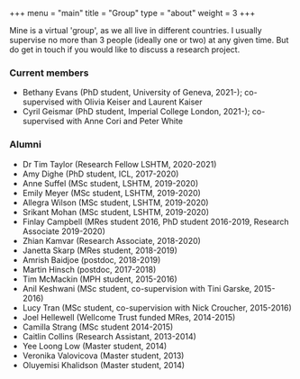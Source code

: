 +++
menu = "main"
title = "Group"
type = "about"
weight = 3
+++

Mine is a virtual 'group', as we all live in different countries. I usually supervise no more than 3 people (ideally one or two) at any given time. But do get in touch if you would like to discuss a research project.



### Current members

- Bethany Evans (PhD student, University of Geneva, 2021-); co-supervised with Olivia Keiser and Laurent Kaiser
- Cyril Geismar (PhD student, Imperial College London, 2021-); co-supervised with Anne Cori and Peter White



### Alumni

- Dr Tim Taylor (Research Fellow LSHTM, 2020-2021)
- Amy Dighe (PhD student, ICL, 2017-2020)
- Anne Suffel (MSc student, LSHTM, 2019-2020)
- Emily Meyer (MSc student, LSHTM, 2019-2020)
- Allegra Wilson (MSc student, LSHTM, 2019-2020)
- Srikant Mohan (MSc student, LSHTM, 2019-2020)
- Finlay Campbell (MRes student 2016, PhD student 2016-2019, Research Associate 2019-2020)
- Zhian Kamvar (Research Associate, 2018-2020)
- Janetta Skarp (MRes student, 2018-2019)
- Amrish Baidjoe (postdoc, 2018-2019)
- Martin Hinsch (postdoc, 2017-2018)
- Tim McMackin (MPH student, 2015-2016)
- Anil Keshwani (MSc student, co-supervision with Tini Garske, 2015-2016)
- Lucy Tran (MSc student, co-supervision with Nick Croucher, 2015-2016)
- Joel Hellewell (Wellcome Trust funded MRes, 2014-2015)
- Camilla Strang (MSc student 2014-2015)
- Caitlin Collins (Research Assistant, 2013-2014)
- Yee Loong Low (Master student, 2014)
- Veronika Valovicova (Master student, 2013)
- Oluyemisi Khalidson (Master student, 2014)



<br>
<br>
<br>
